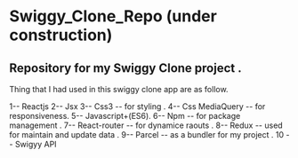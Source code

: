 # Swiggy_Clone_Repo (under construction)
## Repository for my Swiggy Clone project .
Thing that I had used in this swiggy clone app are as follow.

1-- Reactjs 
2-- Jsx
3-- Css3 -- for styling .
4-- Css MediaQuery -- for responsiveness.
5-- Javascript+(ES6).
6-- Npm -- for package management .
7-- React-router -- for dynamice raouts .
8-- Redux -- used for maintain and update data .
9-- Parcel -- as a bundler for my project .
10 -- Swigyy API 
 
